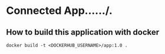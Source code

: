 
# Connected App....../.


## How to build this application with docker
```
docker build -t <DOCKERHUB_USERNAME>/app:1.0 .
```
